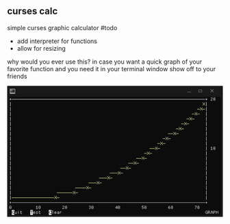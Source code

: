 ## curses calc
simple curses graphic calculator
#todo
- add interpreter for functions
- allow for resizing

why would you ever use this?
in case you want a quick graph of your favorite function and you need it in your terminal window
show off to your friends

![here is a cool pic](https://raw.githubusercontent.com/pussinboot/curses-calc/master/preview.PNG)